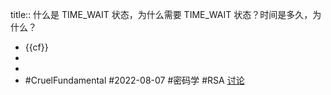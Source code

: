 title:: 什么是 TIME_WAIT 状态，为什么需要 TIME_WAIT 状态？时间是多久，为什么？

- {{cf}}
-
-
- #CruelFundamental #2022-08-07 #密码学 #RSA [讨论](https://github.com/CYZH1307/CruelFundamental/tree/main/homework/202208/07)